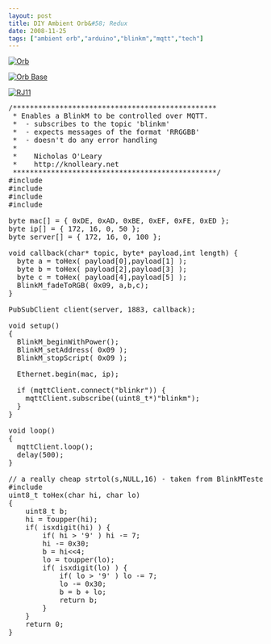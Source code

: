 ```yaml
---
layout: post
title: DIY Ambient Orb&#58; Redux
date: 2008-11-25
tags: ["ambient orb","arduino","blinkm","mqtt","tech"]
---
```


[![Orb](https://farm4.static.flickr.com/3191/3057363360_cdcb3fa2c1.jpg)](http://www.flickr.com/photos/knolleary/3057363360/ "Orb by nol, on Flickr")

[![Orb Base](https://farm4.static.flickr.com/3292/3057363366_08f02fdab4.jpg)](http://www.flickr.com/photos/knolleary/3057363366/ "Orb Base by nol, on Flickr")

[![RJ11](https://farm4.static.flickr.com/3065/3056432309_fdbfe431d9.jpg)](http://www.flickr.com/photos/knolleary/3056432309/ "RJ11 by nol, on Flickr")

<pre>
/************************************************
 * Enables a BlinkM to be controlled over MQTT.
 *  - subscribes to the topic 'blinkm'
 *  - expects messages of the format 'RRGGBB'
 *  - doesn't do any error handling
 * 
 *    Nicholas O'Leary
 *    http://knolleary.net
 ************************************************/
#include <Wire.h>
#include <Ethernet.h>
#include <PubSubClient.h>
#include <BlinkM_funcs.h>

byte mac[] = { 0xDE, 0xAD, 0xBE, 0xEF, 0xFE, 0xED };
byte ip[] = { 172, 16, 0, 50 };
byte server[] = { 172, 16, 0, 100 };

void callback(char* topic, byte* payload,int length) {
  byte a = toHex( payload[0],payload[1] );
  byte b = toHex( payload[2],payload[3] );
  byte c = toHex( payload[4],payload[5] );
  BlinkM_fadeToRGB( 0x09, a,b,c);
}

PubSubClient client(server, 1883, callback);

void setup()
{
  BlinkM_beginWithPower();
  BlinkM_setAddress( 0x09 );
  BlinkM_stopScript( 0x09 );

  Ethernet.begin(mac, ip);

  if (mqttClient.connect("blinkr")) {
    mqttClient.subscribe((uint8_t*)"blinkm");
  }
}

void loop()
{
  mqttClient.loop();
  delay(500);
}

// a really cheap strtol(s,NULL,16) - taken from BlinkMTester
#include <ctype.h>
uint8_t toHex(char hi, char lo)
{
    uint8_t b;
    hi = toupper(hi);
    if( isxdigit(hi) ) {
        if( hi > '9' ) hi -= 7;
        hi -= 0x30;
        b = hi<<4;
        lo = toupper(lo);
        if( isxdigit(lo) ) {
            if( lo > '9' ) lo -= 7;
            lo -= 0x30;
            b = b + lo;
            return b;
        }
    }
    return 0;
}</pre>